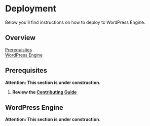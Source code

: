 # Deployment

Below you'll find instructions on how to deploy to WordPress Engine.

## Overview

[Prerequisites](#prerequisites)  
[WordPress Engine](#wordpress-engine)  

## Prerequisites

**Attention: This section is under construction.**

1. **Review the [Contributing Guide](CONTRIBUTING.md)**

[1]: ./CONTRIBUTING.md

## WordPress Engine

**Attention: This section is under construction.**
